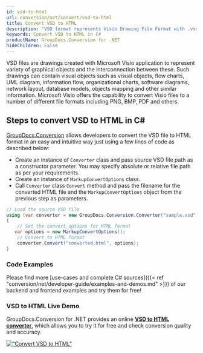 ```yaml
---
id: vsd-to-html
url: conversion/net/convert/vsd-to-html
title: Convert VSD to HTML
description: "VSD format represents Visio Drawing File Format with .vsd extension. Learn how to convert VSD to HTML file programmatically in C# language using GroupDocs.Conversion for .NET library."
keywords: Convert VSD to HTML in C#
productName: GroupDocs.Conversion for .NET
hideChildren: False
---
```


VSD files are drawings created with Microsoft Visio application to represent variety of graphical objects and the interconnection between these. Such drawings can contain visual objects such as visual objects, flow charts, UML diagram, information flow, organizational charts, software diagrams, network layout, database models, objects mapping and other similar information. Microsoft Visio offers the capability to convert Visio files to a number of different file formats including PNG, BMP, PDF and others.

## Steps to convert VSD to HTML in C#

[GroupDocs.Conversion](https://products.groupdocs.com/conversion/net) allows developers to convert the VSD file to HTML format in an easy and intuitive way just using a few lines of code as described below:

* Create an instance of `Converter` class and pass source VSD file path as a constructor parameter. You may specify absolute or relative file path as per your requirements. 
* Create an instance of `MarkupConvertOptions` class.
* Call `Converter` class `Convert` method and pass the filename for the converted HTML file and the `MarkupConvertOptions` object from the previous step as parameters.

```csharp
// Load the source VSD file
using (var converter = new GroupDocs.Conversion.Converter("sample.vsd"))
{
    // Set the convert options for HTML format
   var options = new MarkupConvertOptions();
    // Convert to HTML format
    converter.Convert("converted.html", options);
}
```

### Code Examples

Please find more [use-cases and complete C# sources]({{< ref "conversion/net/developer-guide/examples-and-demos.md" >}}) of our backend and frontend examples and try them for free!

### VSD to HTML Live Demo

GroupDocs.Conversion for .NET provides an online [**VSD to HTML converter**](https://products.groupdocs.app/conversion/vsd-to-html), which allows you to try it for free and check conversion quality and accuracy.

[!["Convert VSD to HTML"](conversion/net/images/convert-to-html/convert-vsd-to-html.png)](https://products.groupdocs.app/conversion/vsd-to-html)
